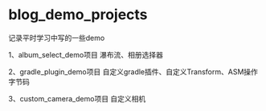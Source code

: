 # blog_demo_projects
记录平时学习中写的一些demo

1、album_select_demo项目
   瀑布流、相册选择器
   
2、gradle_plugin_demo项目
   自定义gradle插件、自定义Transform、ASM操作字节码
   
3、custom_camera_demo项目
   自定义相机
